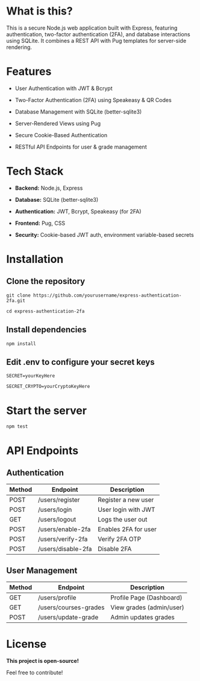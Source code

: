 # What is this?
This is a secure Node.js web application built with Express, featuring authentication, two-factor authentication (2FA), and database interactions using SQLite. It combines a REST API with Pug templates for server-side rendering.

# Features

- User Authentication with JWT & Bcrypt

- Two-Factor Authentication (2FA) using Speakeasy & QR Codes

- Database Management with SQLite (better-sqlite3)

- Server-Rendered Views using Pug

- Secure Cookie-Based Authentication

- RESTful API Endpoints for user & grade management

# Tech Stack

- **Backend:** Node.js, Express

- **Database:** SQLite (better-sqlite3)

- **Authentication:** JWT, Bcrypt, Speakeasy (for 2FA)

- **Frontend:** Pug, CSS

- **Security:** Cookie-based JWT auth, environment variable-based secrets

# Installation

## Clone the repository
``git clone https://github.com/yourusername/express-authentication-2fa.git``

``cd express-authentication-2fa``

## Install dependencies
``npm install``

## Edit .env to configure your secret keys
``SECRET=yourKeyHere``

``SECRET_CRYPTO=yourCryptoKeyHere``

# Start the server
``npm test``

# API Endpoints

## Authentication
| Method | Endpoint           | Description          |
|--------|--------------------|----------------------|
| POST   | /users/register    | Register a new user  |
| POST   | /users/login       | User login with JWT  |
| GET    | /users/logout      | Logs the user out    |
| POST   | /users/enable-2fa  | Enables 2FA for user |
| POST   | /users/verify-2fa  | Verify 2FA OTP       |
| POST   | /users/disable-2fa | Disable 2FA          |

## User Management
| Method | Endpoint              | Description              |
|--------|-----------------------|--------------------------|
| GET    | /users/profile        | Profile Page (Dashboard) |
| GET    | /users/courses-grades | View grades (admin/user) |
| POST   | /users/update-grade   | Admin updates grades     |

# License
**This project is open-source!** 

Feel free to contribute!

